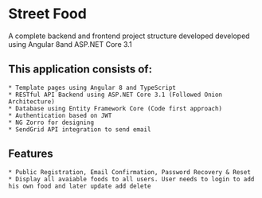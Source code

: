 # Street Food
A complete backend and frontend project structure developed developed using Angular 8and ASP.NET Core 3.1

## This application consists of:
    * Template pages using Angular 8 and TypeScript
    * RESTful API Backend using ASP.NET Core 3.1 (Followed Onion Architecture)
    * Database using Entity Framework Core (Code first approach)
    * Authentication based on JWT
    * NG Zorro for designing
    * SendGrid API integration to send email

## Features
    * Public Registration, Email Confirmation, Password Recovery & Reset
    * Display all avaiable foods to all users. User needs to login to add his own food and later update add delete
